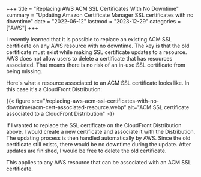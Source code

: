 +++
title = "Replacing AWS ACM SSL Certificates With No Downtime"
summary = "Updating Amazon Certificate Manager SSL certificates with no downtime"
date = "2022-06-12"
lastmod = "2023-12-29"
categories = ["AWS"]
+++

I recently learned that it is possible to replace an existing ACM SSL certificate on any AWS resource with no downtime.
The key is that the old certificate must exist while making SSL certificate updates to a resource. AWS does not allow users to delete a certificate that has resources associated. That means there is no risk of an in-use SSL certificate from being missing.

Here's what a resource associated to an ACM SSL certificate looks like. In this case it's a CloudFront Distribution:

{{< figure src="/replacing-aws-acm-ssl-certificates-with-no-downtime/acm-cert-associated-resource.webp" alt="ACM SSL certificate associated to a CloudFront Distribution" >}}

If I wanted to replace the SSL certificate on the CloudFront Distribution above, I would create a new certificate and associate it with the Distribution.
The updating process is then handled automatically by AWS. Since the old certificate still exists, there would be no downtime during the update. After updates are finished, I would be free to delete the old certificate.

This applies to any AWS resource that can be associated with an ACM SSL certificate.
